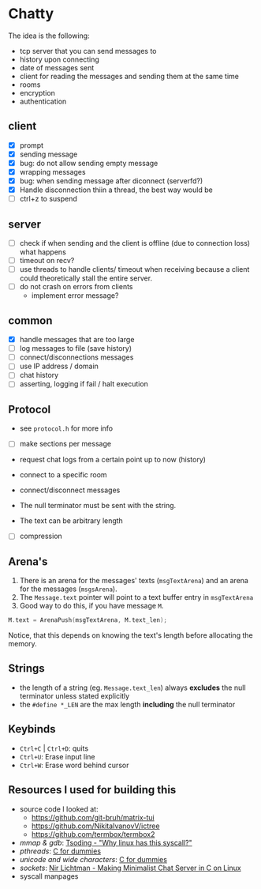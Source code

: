 # Chatty
The idea is the following:
- tcp server that you can send messages to
- history upon connecting
- date of messages sent
- client for reading the messages and sending them at the same time
- rooms
- encryption
- authentication

## client
- [x] prompt
- [x] sending message
- [x] bug: do not allow sending empty message
- [x] wrapping messages
- [x] bug: when sending message after diconnect (serverfd?)
- [x] Handle disconnection thiin a thread, the best way would be
- [ ] ctrl+z to suspend

## server
- [ ] check if when sending and the client is offline (due to connection loss) what happens
- [ ] timeout on recv?
- [ ] use threads to handle clients/ timeout when receiving because a client could theoretically
  stall the entire server.
- [ ] do not crash on errors from clients
    - implement error message?

## common
- [x] handle messages that are too large
- [ ] log messages to file (save history)
- [ ] connect/disconnections messages
- [ ] use IP address / domain
- [ ] chat history
- [ ] asserting, logging if fail / halt execution

## Protocol
- see `protocol.h` for more info
- [ ] make sections per message
- request chat logs from a certain point up to now (history)
- connect to a specific room
- connect/disconnect messages

- The null terminator must be sent with the string.
- The text can be arbitrary length

- [ ] compression

## Arena's
1. There is an arena for the messages' texts (`msgTextArena`) and an arena for the messages
   (`msgsArena`).
2. The `Message.text` pointer will point to a text buffer entry in `msgTextArena`
3. Good way to do this, if you have message `M`.
```c
M.text = ArenaPush(msgTextArena, M.text_len);
```
Notice, that this depends on knowing the text's length before allocating the memory.

## Strings
- the length of a string (eg. `Message.text_len`) always **excludes** the null terminator unless stated explicitly
- the `#define *_LEN` are the max length **including** the null terminator 

## Keybinds
- `Ctrl+C` | `Ctrl+D`: quits
- `Ctrl+U`: Erase input line
- `Ctrl+W`: Erase word behind cursor

## Resources I used for building this
- source code I looked at:
    - https://github.com/git-bruh/matrix-tui
    - https://github.com/NikitaIvanovV/ictree
    - https://github.com/termbox/termbox2
- *mmap & gdb*: [Tsoding - "Why linux has this syscall?" ](https://youtu.be/sFYFuBzu9Ow?si=CX32IzFVA8OPDZvS)
- *pthreads*: [C for dummies](https://c-for-dummies.com/blog/?p=5365)
- *unicode and wide characters*: [C for dummies](https://c-for-dummies.com/blog/?p=2578)
- *sockets*: [Nir Lichtman - Making Minimalist Chat Server in C on Linux](https://www.youtube.com/watch?v=gGfTjKwLQxY)
- syscall manpages
